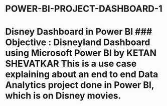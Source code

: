 # POWER-BI-PROJECT-DASHBOARD-1
# Disney Dashboard in Power BI  ### Objective  : Disneyland Dashboard using Microsoft Power BI by KETAN SHEVATKAR  This is a use case explaining about an end to end Data Analytics project done in Power BI, which is on Disney movies.

